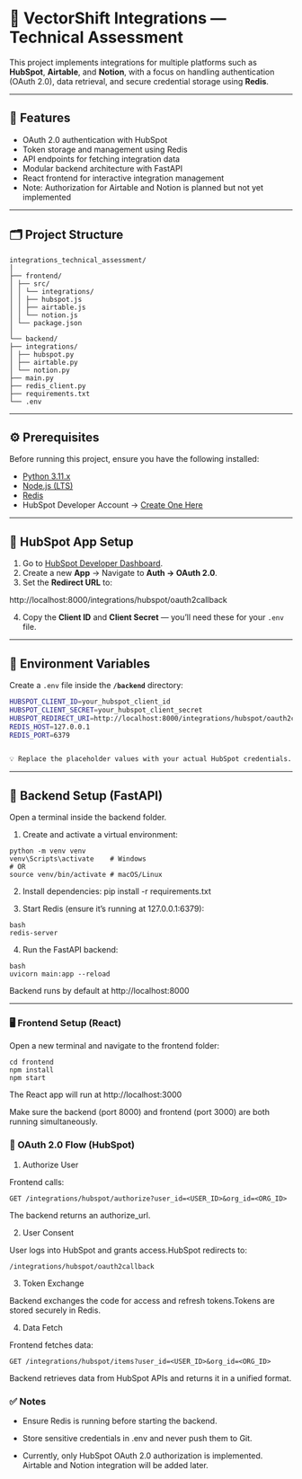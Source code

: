 # 🧩 VectorShift Integrations — Technical Assessment

This project implements integrations for multiple platforms such as **HubSpot**, **Airtable**, and **Notion**, with a focus on handling authentication (OAuth 2.0), data retrieval, and secure credential storage using **Redis**.

---

## 🚀 Features

- OAuth 2.0 authentication with HubSpot  
- Token storage and management using Redis  
- API endpoints for fetching integration data  
- Modular backend architecture with FastAPI  
- React frontend for interactive integration management
- Note: Authorization for Airtable and Notion is planned but not yet implemented 

---

## 🗂️ Project Structure
```
integrations_technical_assessment/
│
├── frontend/
│ ├── src/
│ │ └── integrations/
│ │ ├── hubspot.js
│ │ ├── airtable.js
│ │ └── notion.js
│ └── package.json
│
└── backend/
├── integrations/
│ ├── hubspot.py
│ ├── airtable.py
│ └── notion.py
├── main.py
├── redis_client.py
├── requirements.txt
└── .env
```

---

## ⚙️ Prerequisites

Before running this project, ensure you have the following installed:

- [Python 3.11.x](https://www.python.org/downloads/)
- [Node.js (LTS)](https://nodejs.org/en/download/)
- [Redis](https://redis.io/download/)
- HubSpot Developer Account → [Create One Here](https://developers.hubspot.com/)

---

## 🔑 HubSpot App Setup

1. Go to [HubSpot Developer Dashboard](https://developers.hubspot.com/).  
2. Create a new **App** → Navigate to **Auth → OAuth 2.0**.  
3. Set the **Redirect URL** to:

http://localhost:8000/integrations/hubspot/oauth2callback


4. Copy the **Client ID** and **Client Secret** — you’ll need these for your `.env` file.

---

## 🧾 Environment Variables

Create a `.env` file inside the **`/backend`** directory:

```bash
HUBSPOT_CLIENT_ID=your_hubspot_client_id
HUBSPOT_CLIENT_SECRET=your_hubspot_client_secret
HUBSPOT_REDIRECT_URI=http://localhost:8000/integrations/hubspot/oauth2callback
REDIS_HOST=127.0.0.1
REDIS_PORT=6379


💡 Replace the placeholder values with your actual HubSpot credentials.
```
---
## 🐍 Backend Setup (FastAPI)
Open a terminal inside the backend folder.

1. Create and activate a virtual environment:
```
python -m venv venv
venv\Scripts\activate    # Windows
# OR
source venv/bin/activate # macOS/Linux
```

2. Install dependencies:
pip install -r requirements.txt

3. Start Redis (ensure it’s running at 127.0.0.1:6379):
```
bash
redis-server
```
4. Run the FastAPI backend:

```
bash
uvicorn main:app --reload
```
Backend runs by default at http://localhost:8000

---
### 🖥️ Frontend Setup (React)

Open a new terminal and navigate to the frontend folder:
```
cd frontend
npm install
npm start
```

The React app will run at http://localhost:3000

Make sure the backend (port 8000) and frontend (port 3000) are both running simultaneously.


### 🔄 OAuth 2.0 Flow (HubSpot)

1. Authorize User

Frontend calls:
```
GET /integrations/hubspot/authorize?user_id=<USER_ID>&org_id=<ORG_ID>
```

The backend returns an authorize_url.

2. User Consent

User logs into HubSpot and grants access.HubSpot redirects to:
```
/integrations/hubspot/oauth2callback
```

3. Token Exchange

Backend exchanges the code for access and refresh tokens.Tokens are stored securely in Redis.

4. Data Fetch

Frontend fetches data:
```
GET /integrations/hubspot/items?user_id=<USER_ID>&org_id=<ORG_ID>
```
Backend retrieves data from HubSpot APIs and returns it in a unified format.

### ✅ Notes

- Ensure Redis is running before starting the backend.

- Store sensitive credentials in .env and never push them to Git.
-  Currently, only HubSpot OAuth 2.0 authorization is implemented. Airtable and Notion integration will be added later.
  


